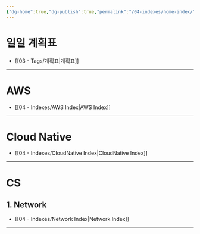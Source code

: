 ```yaml
---
{"dg-home":true,"dg-publish":true,"permalink":"/04-indexes/home-index/","tags":["gardenEntry"],"dgPassFrontmatter":true}
---
```


# 일일 계획표
- [[03 - Tags/계획표\|계획표]]

---
# AWS
- [[04 - Indexes/AWS Index\|AWS Index]]

---
# Cloud Native
- [[04 - Indexes/CloudNative Index\|CloudNative Index]]

---
# CS
## 1. Network
- [[04 - Indexes/Network Index\|Network Index]]

---